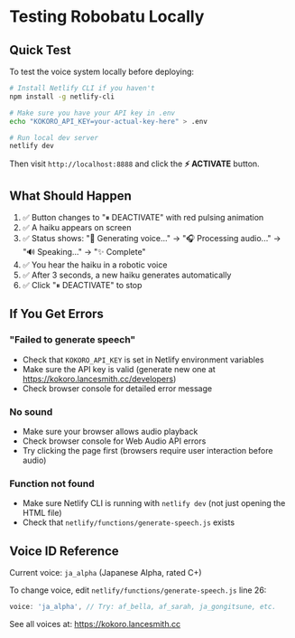 # Testing Robobatu Locally

## Quick Test

To test the voice system locally before deploying:

```bash
# Install Netlify CLI if you haven't
npm install -g netlify-cli

# Make sure you have your API key in .env
echo "KOKORO_API_KEY=your-actual-key-here" > .env

# Run local dev server
netlify dev
```

Then visit `http://localhost:8888` and click the **⚡ ACTIVATE** button.

## What Should Happen

1. ✅ Button changes to "⏸ DEACTIVATE" with red pulsing animation
2. ✅ A haiku appears on screen
3. ✅ Status shows: "🎵 Generating voice..." → "🎧 Processing audio..." → "🔊 Speaking..." → "✨ Complete"
4. ✅ You hear the haiku in a robotic voice
5. ✅ After 3 seconds, a new haiku generates automatically
6. ✅ Click "⏸ DEACTIVATE" to stop

## If You Get Errors

### "Failed to generate speech"
- Check that `KOKORO_API_KEY` is set in Netlify environment variables
- Make sure the API key is valid (generate new one at https://kokoro.lancesmith.cc/developers)
- Check browser console for detailed error message

### No sound
- Make sure your browser allows audio playback
- Check browser console for Web Audio API errors
- Try clicking the page first (browsers require user interaction before audio)

### Function not found
- Make sure Netlify CLI is running with `netlify dev` (not just opening the HTML file)
- Check that `netlify/functions/generate-speech.js` exists

## Voice ID Reference

Current voice: `ja_alpha` (Japanese Alpha, rated C+)

To change voice, edit `netlify/functions/generate-speech.js` line 26:
```javascript
voice: 'ja_alpha', // Try: af_bella, af_sarah, ja_gongitsune, etc.
```

See all voices at: https://kokoro.lancesmith.cc

